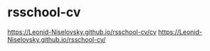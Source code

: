 # rsschool-cv
https://Leonid-Niselovsky.github.io/rsschool-cv/cv
https://Leonid-Niselovsky.github.io/rsschool-cv/
